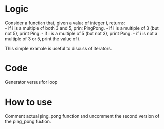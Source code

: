 # Logic

Consider a function that, given a value of integer i, returns:  
    - if i is a multiple of both 3 and 5, print PingPong.
    - if i is a multiple of 3 (but not 5), print Ping.
    - if i is a multiple of 5 (but not 3), print Pong.
    - if i is not a multiple of 3 or 5, print the value of i.

This simple example is useful to discuss of iterators. 

# Code 
Generator versus for loop

# How to use

Comment actual ping_pong function and uncomment the second version of the ping_pong fuction.

